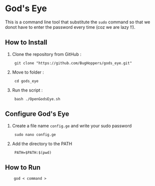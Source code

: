 #   God's Eye

This is a command line tool that substitute the ` sudo ` command so that we donot have to enter the password every time (coz we are lazy !!).


##  How to Install

1. Clone the repository from GitHub :  

        git clone "https://github.com/BugHoppers/gods_eye.git"  


2. Move to folder :  

        cd gods_eye  


3. Run the script :  

        bash ./OpenGodsEye.sh  


##  Configure God's Eye

1. Create a file name ` config.ge ` and write your sudo password  

        sudo nano config.ge


2. Add the directory to the PATH

        PATH=$PATH:$(pwd)


##  How to Run

        god < command >


